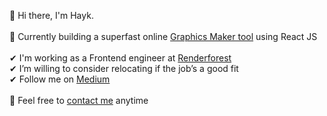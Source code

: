 👋 Hi there, I'm Hayk. <br>
<br>
🚀 Currently building a superfast online [Graphics Maker tool](https://www.renderforest.com/graphics?orderBy=newest&limit=36) using React JS <br>
<br>
✔ I'm working as a Frontend engineer at [Renderforest](https://www.renderforest.com/) <br>
✔ I’m willing to consider relocating if the job’s a good fit <br>
✔ Follow me on [Medium](https://medium.com/@hayk.react) <br>
<br>
📩 Feel free to [contact me](https://www.linkedin.com/in/hayk-front) anytime



